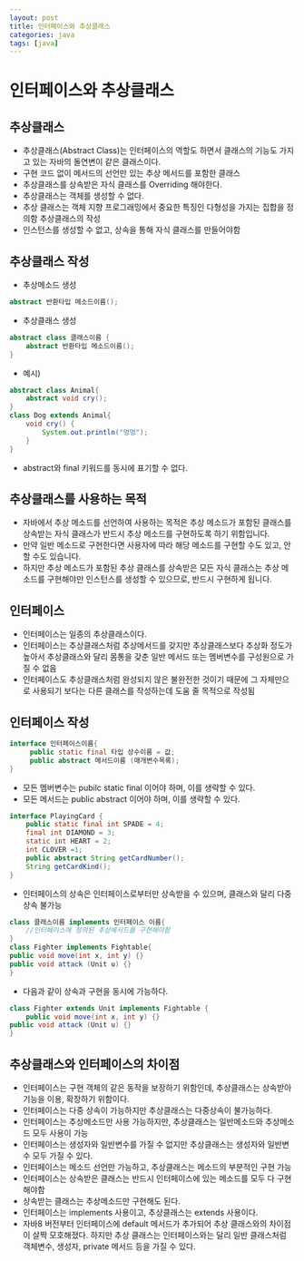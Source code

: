 ```yaml
---
layout: post
title: 인터페이스와 추상클래스
categories: java
tags: [java]
---
```


인터페이스와 추상클래스
======================

추상클래스
-----------------
+ 추상클래스(Abstract Class)는 인터페이스의 역할도 하면서 클래스의 기능도 가지고 있는 자바의 돌연변이 같은 클래스이다. 
+ 구현 코드 없이 메서드의 선언만 있는 추상 메서드를 포함한 클래스
+ 추상클래스를 상속받은 자식 클래스를 Overriding 해야한다.
+ 추상클래스는 객체를 생성할 수 없다. 
+ 추상 클래스는 객체 지향 프로그래밍에서 중요한 특징인 다형성을 가지는 집합을 정의함
추상클래스의 작성
+ 인스턴스를 생성할 수 없고, 상속을 통해 자식 클래스를 만들어야함

추상클래스 작성
------------------------
+ 추상메소드 생성 
```java
abstract 반환타입 메소드이름();
```
+ 추상클래스 생성
```java
abstract class 클래스이름 {
    abstract 반환타입 메소드이름();
}
```
+ 예시)
```java
abstract class Animal{
    abstract void cry();
}
class Dog extends Animal{
    void cry() {
        System.out.println("멍멍");
    }
}
```
+ abstract와 final 키워드를 동시에 표기할 수 없다.

추상클래스를 사용하는 목적
------------------------------
+ 자바에서 추상 메소드를 선언하여 사용하는 목적은 추상 메소드가 포함된 클래스를 상속받는 자식 클래스가 반드시 추상 메소드를 구현하도록 하기 위함입니다.
+ 만약 일반 메소드로 구현한다면 사용자에 따라 해당 메소드를 구현할 수도 있고, 안 할 수도 있습니다.
+ 하지만 추상 메소드가 포함된 추상 클래스를 상속받은 모든 자식 클래스는 추상 메소드를 구현해야만 인스턴스를 생성할 수 있으므로, 반드시 구현하게 됩니다.

인터페이스
----------------
+ 인터페이스는 일종의 추상클래스이다.
+ 인터페이스는 추상클래스처럼 추상메서드를 갖지만 추상클래스보다 추상화 정도가 높아서 추상클래스와 달리 몸통을 갖춘 일반 메서드 또는 멤버변수를 구성원으로 가질 수 없음
+ 인터페이스도 추상클래스처럼 완성되지 않은 불완전한 것이기 때문에 그 자체만으로 사용되기 보다는 다른 클래스를 작성하는데 도움 줄 목적으로 작성됨

인터페이스 작성
------------------
```java
interface 인터페이스이름{
     public static final 타입 상수이름 = 값;
     public abstract 메서드이름 (매개변수목록);
}
```
- 모든 멤버변수는 pubilc static final 이어야 하며, 이를 생략할 수 있다.
- 모든 메서드는 public abstract 이어야 하며, 이를 생략할 수 있다.
```java
interface PlayingCard {
    public static final int SPADE = 4;
    final int DIAMOND = 3;
    static int HEART = 2;
    int CLOVER =1;
    public abstract String getCardNumber();
    String getCardKind();
}
```
+ 인터페이스의 상속은 인터페이스로부터만 상속받을 수 있으며, 클래스와 달리 다중 상속 불가능

```java
class 클래스이름 implements 인터페이스 이름{
    //인터페이스에 정의된 추상메서드를 구현해야함
}
class Fighter implements Fightable{
public void move(int x, int y) {}
public void attack (Unit u) {}
}
```
+ 다음과 같이 상속과 구현을 동시에 가능하다.
```java
class Fighter extends Unit implements Fightable {
    public void move(int x, int y) {}
public void attack (Unit u) {}
}
```

추상클래스와 인터페이스의 차이점
----------------------------------
+ 인터페이스는 구현 객체의 같은 동작을 보장하기 위함인데, 추상클래스는 상속받아 기능을 이용, 확장하기 위함이다.
+ 인터페이스는 다중 상속이 가능하지만 추상클래스는 다중상속이 불가능하다.
+ 인터페이스는 추상메소드만 사용 가능하지만, 추상클래스는 일반메소드와 추상메소드 모두 사용이 가능
+ 인터페이스는 생성자와 일반변수를 가질 수 없지만 추상클래스는 생성자와 일반변수 모두 가질 수 있다.
+ 인터페이스는 메소드 선언만 가능하고, 추상클래스는 메소드의 부분적인 구현 가능
+ 인터페이스는 상속받은 클래스는 반드시 인터페이스에 있는 메소드를 모두 다 구현해야함
+ 상속받는 클래스는 추상메소드만 구현해도 된다.
+ 인터페이스는 implements 사용이고, 추상클래스는 extends 사용이다.
+ 자바8 버전부터 인터페이스에 default 메서드가 추가되어 추상 클래스와의 차이점이 살짝 모호해졌다. 하지만 추상 클래스는 인터페이스와는 달리 일반 클래스처럼 객체변수, 생성자, private 메서드 등을 가질 수 있다.